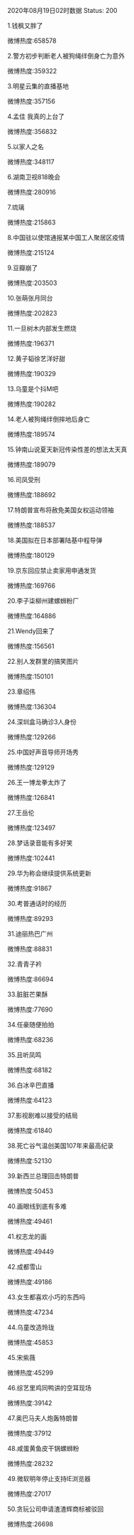 2020年08月19日02时数据
Status: 200

1.钱枫又胖了

微博热度:658578

2.警方初步判断老人被狗绳绊倒身亡为意外

微博热度:359322

3.明星云集的直播基地

微博热度:357156

4.孟佳 我真的上台了

微博热度:356832

5.以家人之名

微博热度:348117

6.湖南卫视818晚会

微博热度:280916

7.琉璃

微博热度:215863

8.中国驻以使馆通报某中国工人聚居区疫情

微博热度:215124

9.豆瓣崩了

微博热度:203503

10.张萌张月同台

微博热度:202823

11.一旦树木内部发生燃烧

微博热度:196371

12.黄子韬徐艺洋好甜

微博热度:190329

13.乌童是个抖M吧

微博热度:190282

14.老人被狗绳绊倒摔地后身亡

微博热度:189574

15.钟南山说夏天新冠传染性差的想法太天真

微博热度:189079

16.司凤受刑

微博热度:188692

17.特朗普宣布将赦免美国女权运动领袖

微博热度:188537

18.美国拟在日本部署陆基中程导弹

微博热度:180129

19.京东回应禁止卖家用申通发货

微博热度:169766

20.李子柒柳州建螺蛳粉厂

微博热度:164886

21.Wendy回来了

微博热度:156561

22.别人发群里的搞笑图片

微博热度:150101

23.章绍伟

微博热度:136304

24.深圳盒马确诊3人身份

微博热度:129266

25.中国好声音导师开场秀

微博热度:129129

26.王一博龙拳太炸了

微博热度:126841

27.王岳伦

微博热度:123497

28.梦话录音能有多好笑

微博热度:102441

29.华为称会继续提供系统更新

微博热度:91867

30.考普通话时的经历

微博热度:89293

31.迪丽热巴广州

微博热度:88831

32.青青子衿

微博热度:86694

33.脏脏芒果酥

微博热度:77690

34.任豪随便拍拍

微博热度:68236

35.且听凤鸣

微博热度:68182

36.白冰辛巴直播

微博热度:64123

37.影视剧难以接受的结局

微博热度:61840

38.死亡谷气温创美国107年来最高纪录

微博热度:52130

39.新西兰总理回击特朗普

微博热度:50453

40.画眼线到底有多难

微博热度:49461

41.权志龙的画

微博热度:49449

42.成都雪山

微博热度:49186

43.女生都喜欢小巧的东西吗

微博热度:47234

44.乌童改造玲珑

微博热度:45853

45.宋紫薇

微博热度:45299

46.综艺里鸡同鸭讲的空耳现场

微博热度:39142

47.奥巴马夫人炮轰特朗普

微博热度:37912

48.咸蛋黄鱼皮干锅螺蛳粉

微博热度:28232

49.微软明年停止支持IE浏览器

微博热度:27017

50.贪玩公司申请渣渣辉商标被驳回

微博热度:26698

